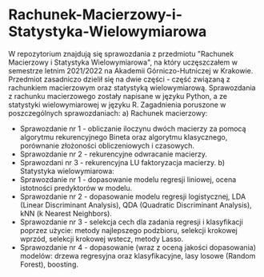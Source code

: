 # Rachunek-Macierzowy-i-Statystyka-Wielowymiarowa
W repozytorium znajdują się sprawozdania z przedmiotu "Rachunek Macierzowy i Statystyka Wielowymiarowa", na który uczęszczałem w semestrze letnim 2021/2022 na Akademii Górniczo-Hutniczej w Krakowie. Przedmiot zasadniczo dzielił się na dwie części - część związaną z rachunkiem macierzowym oraz statystyką wielowymiarową. Sprawozdania z rachunku macierzowego zostały napisane w języku Python, a ze statystyki wielowymiarowej w języku R. Zagadnienia poruszone w poszczególnych sprawozdaniach:
a) Rachunek macierzowy:
* Sprawozdanie nr 1 - obliczanie iloczynu dwóch macierzy za pomocą algorytmu rekurencyjnego Bineta oraz algorytmu klasycznego, porównanie złożoności obliczeniowych i czasowych.
* Sprawozdanie nr 2 - rekurencyjne odwracanie macierzy.
* Sprawozdani nr 3 - rekurencyjna LU faktoryzacja macierzy.
b) Statystyka wielowymiarowa:
* Sprawozdanie nr 1 - dopasowanie modelu regresji liniowej, ocena istotności predyktorów w modelu.
* Sprawozdanie nr 2 - dopasowanie modelu regresji logistycznej, LDA (Linear Discriminant Analysis), QDA (Quadratic Discriminant Analysis), kNN (k Nearest Neighbors).
* Sprawozdanie nr 3 - selekcja cech dla zadania regresji i klasyfikacji poprzez użycie: metody najlepszego podzbioru, selekcji krokowej wprzód, selekcji krokowej wstecz, metody Lasso.
* Sprawozdanie nr 4 - dopasowanie (wraz z oceną jakości dopasowania) modelów: drzewa regresyjna oraz klasyfikacyjne, lasy losowe (Random Forest), boosting.
